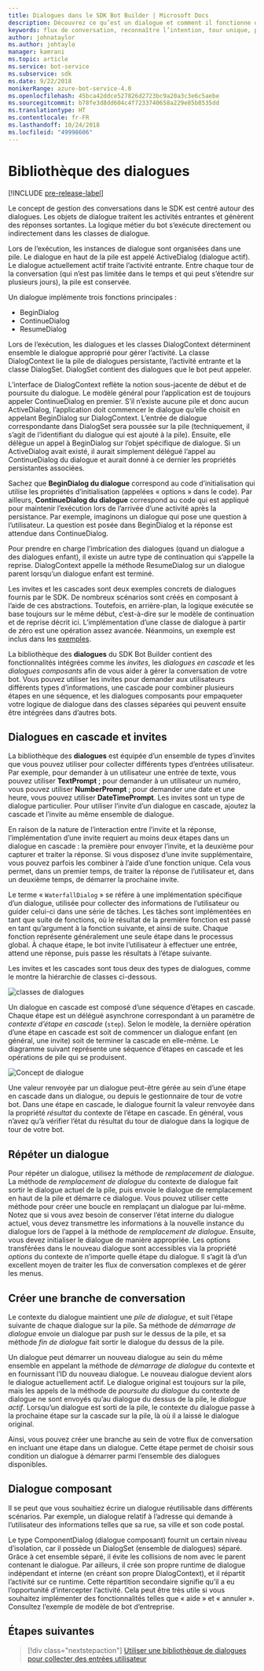 ```yaml
---
title: Dialogues dans le SDK Bot Builder | Microsoft Docs
description: Découvrez ce qu’est un dialogue et comment il fonctionne dans le SDK Bot Builder.
keywords: flux de conversation, reconnaître l’intention, tour unique, plusieurs tours, conversation de bot, dialogues, invites, cascades, ensemble de dialogues
author: johnataylor
ms.author: johtaylo
manager: kamrani
ms.topic: article
ms.service: bot-service
ms.subservice: sdk
ms.date: 9/22/2018
monikerRange: azure-bot-service-4.0
ms.openlocfilehash: 45bca42ddce527826d2723bc9a20a3c3e6c5aebe
ms.sourcegitcommit: b78fe3d8dd604c4f7233740658a229e85b8535dd
ms.translationtype: HT
ms.contentlocale: fr-FR
ms.lasthandoff: 10/24/2018
ms.locfileid: "49998606"
---
```

# <a name="dialogs-library"></a>Bibliothèque des dialogues

[!INCLUDE [pre-release-label](../includes/pre-release-label.md)]

Le concept de gestion des conversations dans le SDK est centré autour des dialogues. Les objets de dialogue traitent les activités entrantes et génèrent des réponses sortantes. La logique métier du bot s’exécute directement ou indirectement dans les classes de dialogue.

Lors de l’exécution, les instances de dialogue sont organisées dans une pile. Le dialogue en haut de la pile est appelé ActiveDialog (dialogue actif). Le dialogue actuellement actif traite l’activité entrante. Entre chaque tour de la conversation (qui n’est pas limitée dans le temps et qui peut s’étendre sur plusieurs jours), la pile est conservée. 

Un dialogue implémente trois fonctions principales :
- BeginDialog
- ContinueDialog
- ResumeDialog

Lors de l’exécution, les dialogues et les classes DialogContext déterminent ensemble le dialogue approprié pour gérer l’activité. La classe DialogContext lie la pile de dialogues persistante, l’activité entrante et la classe DialogSet. DialogSet contient des dialogues que le bot peut appeler.

L’interface de DialogContext reflète la notion sous-jacente de début et de poursuite du dialogue. Le modèle général pour l’application est de toujours appeler ContinueDialog en premier. S’il n’existe aucune pile et donc aucun ActiveDialog, l’application doit commencer le dialogue qu’elle choisit en appelant BeginDialog sur DialogContext. L’entrée de dialogue correspondante dans DialogSet sera poussée sur la pile (techniquement, il s’agit de l’identifiant du dialogue qui est ajouté à la pile). Ensuite, elle délègue un appel à BeginDialog sur l’objet spécifique de dialogue. Si un ActiveDialog avait existé, il aurait simplement délégué l’appel au ContinueDialog du dialogue et aurait donné à ce dernier les propriétés persistantes associées.

Sachez que **BeginDialog du dialogue** correspond au code d’initialisation qui utilise les propriétés d’initialisation (appelées « options » dans le code). Par ailleurs, **ContinueDialog du dialogue** correspond au code qui est appliqué pour maintenir l’exécution lors de l’arrivée d’une activité après la persistance. Par exemple, imaginons un dialogue qui pose une question à l’utilisateur. La question est posée dans BeginDialog et la réponse est attendue dans ContinueDialog.

Pour prendre en charge l’imbrication des dialogues (quand un dialogue a des dialogues enfant), il existe un autre type de continuation qui s’appelle la reprise. DialogContext appelle la méthode ResumeDialog sur un dialogue parent lorsqu’un dialogue enfant est terminé.

Les invites et les cascades sont deux exemples concrets de dialogues fournis par le SDK. De nombreux scénarios sont créés en composant à l’aide de ces abstractions. Toutefois, en arrière-plan, la logique exécutée se base toujours sur le même début, c’est-à-dire sur le modèle de continuation et de reprise décrit ici. L’implémentation d’une classe de dialogue à partir de zéro est une opération assez avancée. Néanmoins, un exemple est inclus dans les [exemples](https://github.com/Microsoft/BotBuilder-samples).

La bibliothèque des **dialogues** du SDK Bot Builder contient des fonctionnalités intégrées comme les _invites_, les _dialogues en cascade_ et les _dialogues composants_ afin de vous aider à gérer la conversation de votre bot. Vous pouvez utiliser les invites pour demander aux utilisateurs différents types d’informations, une cascade pour combiner plusieurs étapes en une séquence, et les dialogues composants pour empaqueter votre logique de dialogue dans des classes séparées qui peuvent ensuite être intégrées dans d’autres bots.
## <a name="waterfall-dialogs-and-prompts"></a>Dialogues en cascade et invites

La bibliothèque des **dialogues** est équipée d’un ensemble de types d’invites que vous pouvez utiliser pour collecter différents types d’entrées utilisateur. Par exemple, pour demander à un utilisateur une entrée de texte, vous pouvez utiliser **TextPrompt** ; pour demander à un utilisateur un numéro, vous pouvez utiliser **NumberPrompt** ; pour demander une date et une heure, vous pouvez utiliser **DateTimePrompt**. Les invites sont un type de dialogue particulier. Pour utiliser l’invite d’un dialogue en cascade, ajoutez la cascade et l’invite au même ensemble de dialogue. 

En raison de la nature de l’interaction entre l’invite et la réponse, l’implémentation d’une invite requiert au moins deux étapes dans un dialogue en cascade : la première pour envoyer l’invite, et la deuxième pour capturer et traiter la réponse.  Si vous disposez d’une invite supplémentaire, vous pouvez parfois les combiner à l’aide d’une fonction unique. Cela vous permet, dans un premier temps, de traiter la réponse de l’utilisateur et, dans un deuxième temps, de démarrer la prochaine invite.

Le terme « `WaterfallDialog` » se réfère à une implémentation spécifique d’un dialogue, utilisée pour collecter des informations de l’utilisateur ou guider celui-ci dans une série de tâches. Les tâches sont implémentées en tant que suite de fonctions, où le résultat de la première fonction est passé en tant qu’argument à la fonction suivante, et ainsi de suite. Chaque fonction représente généralement une seule étape dans le processus global. À chaque étape, le bot invite l’utilisateur à effectuer une entrée, attend une réponse, puis passe les résultats à l’étape suivante. 

Les invites et les cascades sont tous deux des types de dialogues, comme le montre la hiérarchie de classes ci-dessous. 

![classes de dialogues](media/bot-builder-dialog-classes.png)

Un dialogue en cascade est composé d’une séquence d’étapes en cascade. Chaque étape est un délégué asynchrone correspondant à un paramètre de _contexte d’étape en cascade_ (`step`). Selon le modèle, la dernière opération d’une étape en cascade est soit de commencer un dialogue enfant (en général, une invite) soit de terminer la cascade en elle-même. Le diagramme suivant représente une séquence d’étapes en cascade et les opérations de pile qui se produisent.

![Concept de dialogue](media/bot-builder-dialog-concept.png)

Une valeur renvoyée par un dialogue peut-être gérée au sein d’une étape en cascade dans un dialogue, ou depuis le gestionnaire de tour de votre bot.
Dans une étape en cascade, le dialogue fournit la valeur renvoyée dans la propriété _résultat_ du contexte de l’étape en cascade.
En général, vous n’avez qu’à vérifier l’état du résultat du tour de dialogue dans la logique de tour de votre bot.

## <a name="repeating-a-dialog"></a>Répéter un dialogue

Pour répéter un dialogue, utilisez la méthode de *remplacement de dialogue*. La méthode de *remplacement de dialogue* du contexte de dialogue fait sortir le dialogue actuel de la pile, puis envoie le dialogue de remplacement en haut de la pile et démarre ce dialogue. Vous pouvez utiliser cette méthode pour créer une boucle en remplaçant un dialogue par lui-même. Notez que si vous avez besoin de conserver l’état interne du dialogue actuel, vous devez transmettre les informations à la nouvelle instance du dialogue lors de l’appel à la méthode de _remplacement de dialogue_. Ensuite, vous devez initialiser le dialogue de manière appropriée. Les options transférées dans le nouveau dialogue sont accessibles via la propriété _options_ du contexte de n’importe quelle étape du dialogue. Il s’agit là d’un excellent moyen de traiter les flux de conversation complexes et de gérer les menus.

## <a name="branch-a-conversation"></a>Créer une branche de conversation

Le contexte du dialogue maintient une _pile de dialogue_, et suit l’étape suivante de chaque dialogue sur la pile. Sa méthode de _démarrage de dialogue_ envoie un dialogue par push sur le dessus de la pile, et sa méthode _fin de dialogue_ fait sortir le dialogue du dessus de la pile.

Un dialogue peut démarrer un nouveau dialogue au sein du même ensemble en appelant la méthode de _démarrage de dialogue_ du contexte et en fournissant l’ID du nouveau dialogue. Le nouveau dialogue devient alors le dialogue actuellement actif. Le dialogue original est toujours sur la pile, mais les appels de la méthode de _poursuite du dialogue_ du contexte de dialogue ne sont envoyés qu’au dialogue du dessus de la pile, le _dialogue actif_. Lorsqu’un dialogue est sorti de la pile, le contexte du dialogue passe à la prochaine étape sur la cascade sur la pile, là où il a laissé le dialogue original.

Ainsi, vous pouvez créer une branche au sein de votre flux de conversation en incluant une étape dans un dialogue. Cette étape permet de choisir sous condition un dialogue à démarrer parmi l’ensemble des dialogues disponibles.

## <a name="component-dialog"></a>Dialogue composant
Il se peut que vous souhaitiez écrire un dialogue réutilisable dans différents scénarios. Par exemple, un dialogue relatif à l’adresse qui demande à l’utilisateur des informations telles que sa rue, sa ville et son code postal. 

Le type ComponentDialog (dialogue composant) fournit un certain niveau d’isolation, car il possède un DialogSet (ensemble de dialogues) séparé. Grâce à cet ensemble séparé, il évite les collisions de nom avec le parent contenant le dialogue. Par ailleurs, il crée son propre runtime de dialogue indépendant et interne (en créant son propre DialogContext), et il répartit l’activité sur ce runtime. Cette répartition secondaire signifie qu’il a eu l’opportunité d’intercepter l’activité. Cela peut être très utile si vous souhaitez implémenter des fonctionnalités telles que « aide » et « annuler ».  Consultez l’exemple de modèle de bot d’entreprise. 

## <a name="next-steps"></a>Étapes suivantes

> [!div class="nextstepaction"]
> [Utiliser une bibliothèque de dialogues pour collecter des entrées utilisateur](bot-builder-prompts.md)
